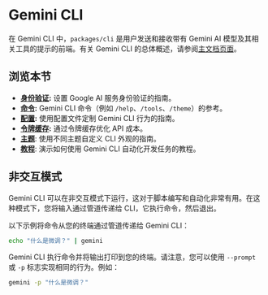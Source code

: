 # Gemini CLI

在 Gemini CLI 中，`packages/cli` 是用户发送和接收带有 Gemini AI
模型及其相关工具的提示的前端。有关 Gemini CLI
的总体概述，请参阅[主文档页面](../index.zh.md)。

## 浏览本节

- **[身份验证](./authentication.zh.md):** 设置 Google AI 服务身份验证的指南。
- **[命令](./commands.zh.md):** Gemini CLI 命令（例如
  `/help`、`/tools`、`/theme`）的参考。
- **[配置](./configuration.zh.md):** 使用配置文件定制 Gemini CLI 行为的指南。
- **[令牌缓存](./token-caching.zh.md):** 通过令牌缓存优化 API 成本。
- **[主题](./themes.zh.md)**: 使用不同主题自定义 CLI 外观的指南。
- **[教程](tutorials.zh.md)**: 演示如何使用 Gemini CLI 自动化开发任务的教程。

## 非交互模式

Gemini CLI
可以在非交互模式下运行，这对于脚本编写和自动化非常有用。在这种模式下，您将输入通过管道传递给
CLI，它执行命令，然后退出。

以下示例将命令从您的终端通过管道传递给 Gemini CLI：

```bash
echo "什么是微调？" | gemini
```

Gemini CLI 执行命令并将输出打印到您的终端。请注意，您可以使用 `--prompt` 或 `-p`
标志实现相同的行为。例如：

```bash
gemini -p "什么是微调？"
```
